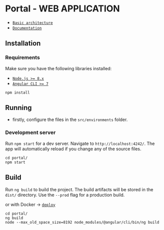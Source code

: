 # Portal - WEB APPLICATION


- [`Basic architecture`](./../docs/BDC%20Arquitecture%20-%20Master_Details.jpg)
- [`Documentation`](./../docs)

## Installation
### Requirements

Make sure you have the following libraries installed:

- [`Node.js >= 8.x`](https://nodejs.org/en/)
- [`Angular CLI >= 7`](https://angular.io/)

```
npm install
```

## Running

* firstly, configure the files in the `src/environments` folder.

### Development server

Run `npm start` for a dev server. Navigate to `http://localhost:4242/`. The app will automatically reload if you change any of the source files.

```
cd portal/
npm start
```

## Build

Run `ng build` to build the project. The build artifacts will be stored in the `dist/` directory. Use the `--prod` flag for a production build.

or with Docker -> [`deploy`](./../deploy)


```
cd portal/
ng build
node --max_old_space_size=8192 node_modules/@angular/cli/bin/ng build
```
